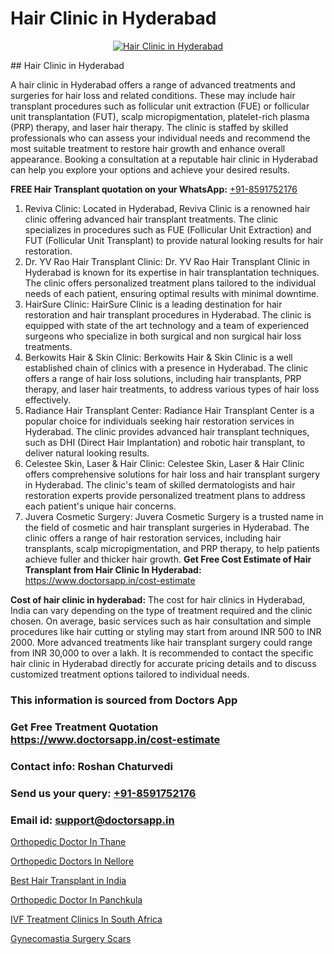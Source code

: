 # Hair Clinic in Hyderabad

<p align="center">
  <a href="https://doctorsapp.co.in/treatment/hair-transplant">
    <img src="https://doctorsapp.co.in/uploads/treatment_image/transplant.jpg" alt="Hair Clinic in Hyderabad">
  </a>
</p>
## Hair Clinic in Hyderabad

A hair clinic in Hyderabad offers a range of advanced treatments and surgeries for hair loss and related conditions. These may include hair transplant procedures such as follicular unit extraction (FUE) or follicular unit transplantation (FUT), scalp micropigmentation, platelet-rich plasma (PRP) therapy, and laser hair therapy. The clinic is staffed by skilled professionals who can assess your individual needs and recommend the most suitable treatment to restore hair growth and enhance overall appearance. Booking a consultation at a reputable hair clinic in Hyderabad can help you explore your options and achieve your desired results.

**FREE Hair Transplant quotation on your WhatsApp:**  [+91-8591752176](https://api.whatsapp.com/send?phone=8591752176)

1) Reviva Clinic: Located in Hyderabad, Reviva Clinic is a renowned hair clinic offering advanced hair transplant treatments. The clinic specializes in procedures such as FUE (Follicular Unit Extraction) and FUT (Follicular Unit Transplant) to provide natural looking results for hair restoration.
2) Dr. YV Rao Hair Transplant Clinic: Dr. YV Rao Hair Transplant Clinic in Hyderabad is known for its expertise in hair transplantation techniques. The clinic offers personalized treatment plans tailored to the individual needs of each patient, ensuring optimal results with minimal downtime.
3) HairSure Clinic: HairSure Clinic is a leading destination for hair restoration and hair transplant procedures in Hyderabad. The clinic is equipped with state of the art technology and a team of experienced surgeons who specialize in both surgical and non surgical hair loss treatments.
4) Berkowits Hair & Skin Clinic: Berkowits Hair & Skin Clinic is a well established chain of clinics with a presence in Hyderabad. The clinic offers a range of hair loss solutions, including hair transplants, PRP therapy, and laser hair treatments, to address various types of hair loss effectively.
5) Radiance Hair Transplant Center: Radiance Hair Transplant Center is a popular choice for individuals seeking hair restoration services in Hyderabad. The clinic provides advanced hair transplant techniques, such as DHI (Direct Hair Implantation) and robotic hair transplant, to deliver natural looking results.
6) Celestee Skin, Laser & Hair Clinic: Celestee Skin, Laser & Hair Clinic offers comprehensive solutions for hair loss and hair transplant surgery in Hyderabad. The clinic's team of skilled dermatologists and hair restoration experts provide personalized treatment plans to address each patient's unique hair concerns.
7) Juvera Cosmetic Surgery: Juvera Cosmetic Surgery is a trusted name in the field of cosmetic and hair transplant surgeries in Hyderabad. The clinic offers a range of hair restoration services, including hair transplants, scalp micropigmentation, and PRP therapy, to help patients achieve fuller and thicker hair growth.
**Get Free Cost Estimate of Hair Transplant from Hair Clinic In Hyderabad:** https://www.doctorsapp.in/cost-estimate

**Cost of hair clinic in hyderabad:**
The cost for hair clinics in Hyderabad, India can vary depending on the type of treatment required and the clinic chosen. On average, basic services such as hair consultation and simple procedures like hair cutting or styling may start from around INR 500 to INR 2000. More advanced treatments like hair transplant surgery could range from INR 30,000 to over a lakh. It is recommended to contact the specific hair clinic in Hyderabad directly for accurate pricing details and to discuss customized treatment options tailored to individual needs.

### This information is sourced from Doctors App 
### Get Free Treatment Quotation https://www.doctorsapp.in/cost-estimate
### Contact info: Roshan Chaturvedi 
### Send us your query: [+91-8591752176](https://api.whatsapp.com/send?phone=8591752176) 
### Email id: support@doctorsapp.in

[Orthopedic Doctor In Thane](https://www.linkedin.com/pulse/orthopedic-doctor-thane-meniscus-tear-treatment-2fqse?trackingId=KpmOkn8ntJOFz8Iqgbr21g%3D%3D&lipi=urn%3Ali%3Apage%3Ad_flagship3_company_admin%3BYMgSyE7iTb6%2BgQ5kQEIvvw%3D%3D)

[Orthopedic Doctors In Nellore](https://www.linkedin.com/pulse/orthopedic-doctors-nellore-doctorsapp-rajshahi-b2sce?trackingId=Ucz1%2BRF7aoxuPs6frhI88A%3D%3D&lipi=urn%3Ali%3Apage%3Ad_flagship3_company_admin%3BtGKQvLKET%2FOkWlJl4W0MBA%3D%3D)

[Best Hair Transplant in India](https://medium.com/@kushalrao10/best-hair-transplant-in-india-abfe842f9626)

[Orthopedic Doctor In Panchkula](https://medium.com/@vanshmehar12/orthopedic-doctor-in-panchkula-5a9554845ccc)

[IVF Treatment Clinics In South Africa](https://doctors-apps.github.io/doctorsapp/ivf-treatment-clinics-in-south-africa)

[Gynecomastia Surgery Scars](https://doctors-apps.github.io/doctorsapp/gynecomastia-surgery-scars)

